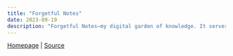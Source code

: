 ```yaml
---
title: "Forgetful Notes"
date: 2023-09-19
description: "Forgetful Notes—my digital garden of knowledge. It serves as a platform for my learning and creative endeavours. A space for thinking through, building upon, and coming back to."
---
```


[Homepage](https://forgetfulnotes.com/) | [Source](https://github.com/semanticdata/forgetful-notes/)